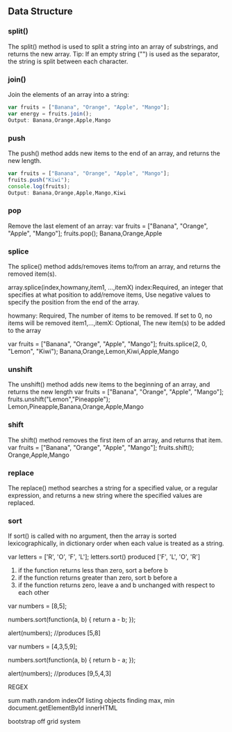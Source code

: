 ## Data Structure
### split()
The split() method is used to split a string into an array of substrings, and returns the new array.
Tip: If an empty string ("") is used as the separator, the string is split between each character.

### join()
Join the elements of an array into a string:
```Javascript
var fruits = ["Banana", "Orange", "Apple", "Mango"];
var energy = fruits.join();
Output: Banana,Orange,Apple,Mango
```
### push
The push() method adds new items to the end of an array, and returns the new length.
```javascript
var fruits = ["Banana", "Orange", "Apple", "Mango"];
fruits.push("Kiwi");
console.log(fruits);
Output: Banana,Orange,Apple,Mango,Kiwi
```

### pop
Remove the last element of an array:
var fruits = ["Banana", "Orange", "Apple", "Mango"];
fruits.pop();
Banana,Orange,Apple


### splice
The splice() method adds/removes items to/from an array, and returns the removed item(s).

array.splice(index,howmany,item1, ...,itemX)
index:Required, an integer that specifies at what position to add/remove items, Use negative values
to specify the position from the end of the array.

howmany: Required, The number of items to be removed. If set to 0, no items will be removed
item1,...,itemX: Optional, The new item(s) to be added to the array

var fruits = ["Banana", "Orange", "Apple", "Mango"];
fruits.splice(2, 0, "Lemon", "Kiwi");
Banana,Orange,Lemon,Kiwi,Apple,Mango

### unshift
The unshift() method adds new items to the beginning of an array, and returns the new length
var fruits = ["Banana", "Orange", "Apple", "Mango"];
fruits.unshift("Lemon","Pineapple");
Lemon,Pineapple,Banana,Orange,Apple,Mango

### shift
The shift() method removes the first item of an array, and returns that item.
var fruits = ["Banana", "Orange", "Apple", "Mango"];
fruits.shift();
Orange,Apple,Mango

### replace
The replace() method searches a string for a specified value, or a regular expression, and returns a new string where the specified values are replaced.

### sort
If sort() is called with no argument, then the array is sorted lexicographically, in dictionary order
	when each value is treated as a string.

var letters = ['R', 'O', 'F', 'L'];
letters.sort()
produced ['F', 'L', 'O', 'R']

1. if the function returns less than zero, sort a before b
2. if the function returns greater than zero, sort b before a
3. if the function returns zero, leave a and b unchanged with respect to each other

var numbers = [8,5];

numbers.sort(function(a, b)
{
    return a - b;
});

alert(numbers);    //produces [5,8]

var numbers = [4,3,5,9];

numbers.sort(function(a, b)
{
    return b - a;
});

alert(numbers);    //produces [9,5,4,3]


REGEX



sum
math.random
indexOf
listing objects
finding max, min
document.getElementById
innerHTML





bootstrap off grid system
